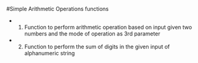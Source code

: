 #Simple Arithmetic Operations functions
- 1. Function to perform arithmetic operation based on input given two numbers and the mode of operation as 3rd parameter
- 2. Function to perform the sum of digits in the given input of alphanumeric string

